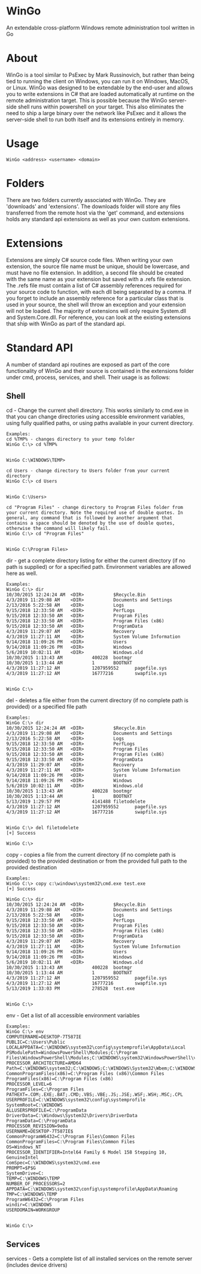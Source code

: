 # WinGo
An extendable cross-platform Windows remote administration tool written in Go
# About
WinGo is a tool similar to PsExec by Mark Russinovich, but rather than being tied to running the client on Windows, you can run it on Windows, MacOS, or Linux. WinGo was designed to be extendable by the end-user and allows you to write extensions in C# that are loaded automatically at runtime on the remote administration target. This is possible because the WinGo server-side shell runs within powershell on your target. This also eliminates the need to ship a large binary over the network like PsExec and it allows the server-side shell to run both itself and its extensions entirely in memory. 
# Usage
```
WinGo <address> <username> <domain>
```
# Folders
There are two folders currently associated with WinGo. They are 'downloads' and 'extensions'. The downloads folder will store any files transferred from the remote host via the 'get' command, and extensions holds any standard api extensions as well as your own custom extensions. 
# Extensions
Extensions are simply C# source code files. When writing your own extension, the source file name must be unique, should be lowercase, and must have no file extension. In addition, a second file should be created with the same name as your extension but saved with a .refs file extension. The .refs file must contain a list of C# assembly references required for your source code to function, with each dll being separated by a comma. If you forget to include an assembly reference for a particular class that is used in your source, the shell will throw an exception and your extension will not be loaded. The majority of extensions will only require System.dll and System.Core.dll. For reference, you can look at the existing extensions that ship with WinGo as part of the standard api. 
# Standard API
A number of standard api routines are exposed as part of the core functionality of WinGo and their source is contained in the extensions folder under cmd, process, services, and shell. Their usage is as follows:
## Shell
cd - Change the current shell directory. This works similarly to cmd.exe in that you can change directories using accessible environment variables, using fully qualified paths, or using paths available in your current directory.
```
Examples:
cd %TMP% - changes directory to your temp folder
WinGo C:\> cd %TMP%


WinGo C:\WINDOWS\TEMP>

cd Users - change directory to Users folder from your current directory
WinGo C:\> cd Users


WinGo C:\Users>

cd "Program Files" - change directory to Program Files folder from your current directory. Note the required use of double quotes. In general, any command that is followed by another argument that contains a space should be denoted by the use of double quotes, otherwise the command will likely fail. 
WinGo C:\> cd "Program Files"


WinGo C:\Program Files>
```
dir - get a complete directory listing for either the current directory (if no path is supplied) or for a specified path. Environment variables are allowed here as well.
```
Examples:
WinGo C:\> dir
10/30/2015 12:24:24 AM  <DIR>           $Recycle.Bin
4/3/2019 11:29:08 AM    <DIR>           Documents and Settings
2/13/2016 5:22:58 AM    <DIR>           Logs
9/15/2018 12:33:50 AM   <DIR>           PerfLogs
9/15/2018 12:33:50 AM   <DIR>           Program Files
9/15/2018 12:33:50 AM   <DIR>           Program Files (x86)
9/15/2018 12:33:50 AM   <DIR>           ProgramData
4/3/2019 11:29:07 AM    <DIR>           Recovery
4/3/2019 11:27:11 AM    <DIR>           System Volume Information
9/14/2018 11:09:26 PM   <DIR>           Users
9/14/2018 11:09:26 PM   <DIR>           Windows
5/6/2019 10:02:11 AM    <DIR>           Windows.old
10/30/2015 1:13:43 AM           400228  bootmgr
10/30/2015 1:13:44 AM           1       BOOTNXT
4/3/2019 11:27:12 AM            1207959552      pagefile.sys
4/3/2019 11:27:12 AM            16777216        swapfile.sys


WinGo C:\>
```
del - deletes a file either from the current directory (if no complete path is provided) or a specified file path
```
Examples:
WinGo C:\> dir
10/30/2015 12:24:24 AM  <DIR>           $Recycle.Bin
4/3/2019 11:29:08 AM    <DIR>           Documents and Settings
2/13/2016 5:22:58 AM    <DIR>           Logs
9/15/2018 12:33:50 AM   <DIR>           PerfLogs
9/15/2018 12:33:50 AM   <DIR>           Program Files
9/15/2018 12:33:50 AM   <DIR>           Program Files (x86)
9/15/2018 12:33:50 AM   <DIR>           ProgramData
4/3/2019 11:29:07 AM    <DIR>           Recovery
4/3/2019 11:27:11 AM    <DIR>           System Volume Information
9/14/2018 11:09:26 PM   <DIR>           Users
9/14/2018 11:09:26 PM   <DIR>           Windows
5/6/2019 10:02:11 AM    <DIR>           Windows.old
10/30/2015 1:13:43 AM           400228  bootmgr
10/30/2015 1:13:44 AM           1       BOOTNXT
5/13/2019 1:29:57 PM            4141488 filetodelete
4/3/2019 11:27:12 AM            1207959552      pagefile.sys
4/3/2019 11:27:12 AM            16777216        swapfile.sys


WinGo C:\> del filetodelete
[+] Success

WinGo C:\>
```
copy - copies a file from the current directory (if no complete path is provided) to the provided destination or from the provided full path to the provided destination
```
Examples:
WinGo C:\> copy c:\windows\system32\cmd.exe test.exe
[+] Success

WinGo C:\> dir
10/30/2015 12:24:24 AM  <DIR>           $Recycle.Bin
4/3/2019 11:29:08 AM    <DIR>           Documents and Settings
2/13/2016 5:22:58 AM    <DIR>           Logs
9/15/2018 12:33:50 AM   <DIR>           PerfLogs
9/15/2018 12:33:50 AM   <DIR>           Program Files
9/15/2018 12:33:50 AM   <DIR>           Program Files (x86)
9/15/2018 12:33:50 AM   <DIR>           ProgramData
4/3/2019 11:29:07 AM    <DIR>           Recovery
4/3/2019 11:27:11 AM    <DIR>           System Volume Information
9/14/2018 11:09:26 PM   <DIR>           Users
9/14/2018 11:09:26 PM   <DIR>           Windows
5/6/2019 10:02:11 AM    <DIR>           Windows.old
10/30/2015 1:13:43 AM           400228  bootmgr
10/30/2015 1:13:44 AM           1       BOOTNXT
4/3/2019 11:27:12 AM            1207959552      pagefile.sys
4/3/2019 11:27:12 AM            16777216        swapfile.sys
5/13/2019 1:33:03 PM            278528  test.exe


WinGo C:\>
```
env - Get a list of all accessible environment variables
```
Examples:
WinGo C:\> env
COMPUTERNAME=DESKTOP-7T587IE
PUBLIC=C:\Users\Public
LOCALAPPDATA=C:\WINDOWS\system32\config\systemprofile\AppData\Local
PSModulePath=WindowsPowerShell\Modules;C:\Program Files\WindowsPowerShell\Modules;C:\WINDOWS\system32\WindowsPowerShell\v1.0\Modules
PROCESSOR_ARCHITECTURE=AMD64
Path=C:\WINDOWS\system32;C:\WINDOWS;C:\WINDOWS\System32\Wbem;C:\WINDOWS\System32\WindowsPowerShell\v1.0\;C:\WINDOWS\System32\OpenSSH\;C:\WINDOWS\system32\config\systemprofile\AppData\Local\Microsoft\WindowsApps
CommonProgramFiles(x86)=C:\Program Files (x86)\Common Files
ProgramFiles(x86)=C:\Program Files (x86)
PROCESSOR_LEVEL=6
ProgramFiles=C:\Program Files
PATHEXT=.COM;.EXE;.BAT;.CMD;.VBS;.VBE;.JS;.JSE;.WSF;.WSH;.MSC;.CPL
USERPROFILE=C:\WINDOWS\system32\config\systemprofile
SystemRoot=C:\WINDOWS
ALLUSERSPROFILE=C:\ProgramData
DriverData=C:\Windows\System32\Drivers\DriverData
ProgramData=C:\ProgramData
PROCESSOR_REVISION=9e0a
USERNAME=DESKTOP-7T587IE$
CommonProgramW6432=C:\Program Files\Common Files
CommonProgramFiles=C:\Program Files\Common Files
OS=Windows_NT
PROCESSOR_IDENTIFIER=Intel64 Family 6 Model 158 Stepping 10, GenuineIntel
ComSpec=C:\WINDOWS\system32\cmd.exe
PROMPT=$P$G
SystemDrive=C:
TEMP=C:\WINDOWS\TEMP
NUMBER_OF_PROCESSORS=2
APPDATA=C:\WINDOWS\system32\config\systemprofile\AppData\Roaming
TMP=C:\WINDOWS\TEMP
ProgramW6432=C:\Program Files
windir=C:\WINDOWS
USERDOMAIN=WORKGROUP


WinGo C:\>
```
## Services
services - Gets a complete list of all installed services on the remote server (includes device drivers)
